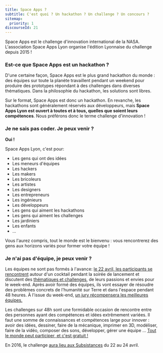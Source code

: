 ```yaml
---
title: Space Apps ?
subtitle: C'est quoi ? Un hackathon ? Un challenge ? Un concours ?
sitemap:
  priority: 1
discourseId: 21
---
```


Space Apps est le challenge d'innovation international de la NASA. L'association Space Apps Lyon organise l'édition Lyonnaise du challenge depuis 2015 !

### Est-ce que Space Apps est un hackathon ?

D'une certaine façon, Space Apps est le plus grand hackathon du monde : des équipes sur toute la planète travaillent pendant un weekend pour produire des prototypes répondant à des challenges dans diverses thématiques. Dans la philosophie du hackathon, les solutions sont libres.

Sur le format, Space Apps est donc un hackathon. En revanche, les hackathons sont généralement réservés aux développeurs, mais __Space Apps Lyon est ouvert à toutes et à tous, quelles que soient leurs compétences__. Nous préférons donc le terme challenge d'innovation !

### Je ne sais pas coder. Je peux venir ?

__Oui !__

Space Apps Lyon, c'est pour:

+ Les gens qui ont des idées
+ Les meneurs d'équipes
+ Les hackers
+ Les makers
+ Les bricoleurs
+ Les artistes
+ Les designers
+ Les entrepreneurs
+ Les ingénieurs
+ Les développeurs
+ Les gens qui aiment les hackathons
+ Les gens qui aiment les challenges
+ Les jardiniers
+ Les enfants
+ ...

Vous l'aurez compris, tout le monde est le bienvenu : vous rencontrerez des gens aux horizons variés pour former votre équipe !

### Je n'ai pas d'équipe, je peux venir ?

Les équipes ne sont pas formés à l'avance: [le 22 avril, les participants se rencontrent](deroulement-space-apps-lyon-2016) autour d'un cocktail pendant la soirée de lancement et discutent des [thématiques et challenges](les-challenges-de-la-nasa-space-apps-2016), de leurs passions et envies pour le week-end. Après avoir formé des équipes, ils vont essayer de résoudre des problèmes concrets de l'humanité sur Terre et dans l'espace pendant 48 heures. À l'issue du week-end, [un jury récompensera les meilleures équipes.](competition-jury-de-space-apps-lyon-2016)

Les challenges sur 48h sont une formidable occasion de rencontre entre des personnes ayant des compétences et idées extrêmement variées. Il faut une somme de connaissances et compétences large pour innover : avoir des idées, dessiner, faire de la mécanique, imprimer en 3D, modéliser, faire de la vidéo, composer des sons, développer, gérer une équipe ... [Tout le monde peut participer, et c'est gratuit !](qui-peut-participer-a-space-apps)

En 2016, le challenge [aura lieu aux Subsistances](venir-a-space-apps-lyon-aux-subsistances) du 22 au 24 avril.